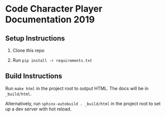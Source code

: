 # Code Character Player Documentation 2019

## Setup Instructions

1. Clone this repo

2. Run `pip install -r requirements.txt`

## Build Instructions

Run `make html` in the project root to output HTML. The docs will be in `_build/html`.

Alternatively, run `sphinx-autobuild . _build/html` in the project root to set up a dev server with hot reload.
